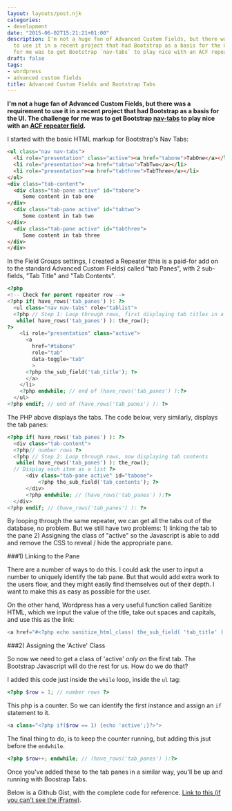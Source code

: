 ```yaml
---
layout: layouts/post.njk
categories:
- development
date: "2015-06-02T15:21:21+01:00"
description: I'm not a huge fan of Advanced Custom Fields, but there was a requirement
  to use it in a recent project that had Bootstrap as a basis for the UI. The challenge
  for me was to get Bootstrap `nav-tabs` to play nice with an ACF repeater field.
draft: false
tags:
- wordpress
- advanced custom fields
title: Advanced Custom Fields and Bootstrap Tabs
---
```


**I'm not a huge fan of Advanced Custom Fields, but there was a requirement to use it in a recent project that had Bootstrap as a basis for the UI. The challenge for me was to get Bootstrap [nav-tabs](https://getbootstrap.com/components/#nav-tabs "Bootstrap nav-tabs component") to play nice with an [ACF repeater field](https://www.advancedcustomfields.com/img/querying-the-database-for-repeater-sub-field-values/ "Repeater sub-field on Advanced Custom Fields website").**

I started with the basic HTML markup for Bootstrap's Nav Tabs:

```html
<ul class="nav nav-tabs">
  <li role="presentation" class="active"><a href="tabone">TabOne</a></li>
  <li role="presentation"><a href="tabtwo">TabTwo</a></li>
  <li role="presentation"><a href="tabthree">TabThree</a></li>
</ul>
<div class="tab-content">
  <div class="tab-pane active" id="tabone">
     Some content in tab one
</div>
  <div class="tab-pane active" id="tabtwo">
     Some content in tab two
</div>
  <div class="tab-pane active" id="tabthree">
     Some content in tab three
</div>
</div>
```
In the Field Groups settings, I created a Repeater (this is a paid-for add on to the standard Advanced Custom Fields) called "tab Panes", with 2 sub-fields, "Tab Title" and "Tab Contents".

```php
<?php
<!-- Check for parent repeater row -->
<?php if( have_rows('tab_panes') ): ?>
  <ul class="nav nav-tabs" role="tablist">
  <?php // Step 1: Loop through rows, first displaying tab titles in a list
   while( have_rows('tab_panes') ): the_row();
?>
    <li role="presentation" class="active">
      <a
        href="#tabone"
        role="tab"
        data-toggle="tab"
        >
      <?php the_sub_field('tab_title'); ?>
      </a>
    </li>
    <?php endwhile; // end of (have_rows('tab_panes') ):?>
  </ul>
<?php endif; // end of (have_rows('tab_panes') ): ?>
```

The PHP above displays the tabs. The code below, very similarly, displays the tab panes:

```php
<?php if( have_rows('tab_panes') ): ?>
  <div class="tab-content">
  <?php// number rows ?>
  <?php // Step 2: Loop through rows, now displaying tab contents
   while( have_rows('tab_panes') ): the_row();
  // Display each item as a list ?>
      <div class="tab-pane active" id="tabone">
          <?php the_sub_field('tab_contents'); ?>
      </div>
      <?php endwhile; // (have_rows('tab_panes') ):?>
  </div>
<?php endif; // (have_rows('tab_panes') ): ?>
```

By looping through the same repeater, we can get all the tabs out of the database, no problem. But we still have two problems: 1) linking the tab to the pane 2) Assigning the class of "active" so the Javascript is able to add and remove the CSS to reveal / hide the appropriate pane.

###1) Linking to the Pane

There are a number of ways to do this. I could ask the user to input a number to uniquely identify the tab pane. But that would add extra work to the users flow, and they might easily find themselves out of their depth. I want to make this as easy as possible for the user.

On the other hand, Wordpress has a very useful function called Sanitize HTML, which we input the value of the title, take out spaces and capitals, and use this as the link:

```php
<a href="#<?php echo sanitize_html_class( the_sub_field( 'tab_title' ) ); ?>"
```

###2) Assigning the 'Active' Class

So now we need to get a class of 'active' _only on_ the first tab. The Bootstrap Javascript will do the rest for us. How do we do that?

I added this code just inside the `while` loop, inside the `ul` tag:

```php
<?php $row = 1; // number rows ?>
```

This php is a counter. So we can identify the first instance and assign an `if` statement to it.

```php
<a class="<?php if($row == 1) {echo 'active';}?>">
```

The final thing to do, is to keep the counter running, but adding this jsut before the `endwhile`.

```php
<?php $row++; endwhile; // (have_rows('tab_panes') ):?>
```

Once you've added these to the tab panes in a similar way, you'll be up and running with Boostrap Tabs.

Below is a Github Gist, with the complete code for reference. [Link to this (if you can't see the iFrame)](https://gist.github.com/endymion1818/478d86025f41c8060888 "Github GIST for Advanced Custom Fields bootstrap tabs").

<script src="https://gist.github.com/endymion1818/478d86025f41c8060888.js"></script>

